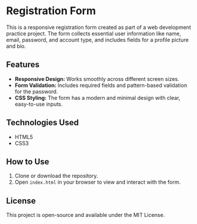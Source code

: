 # Registration Form

This is a responsive registration form created as part of a web development practice project. The form collects essential user information like name, email, password, and account type, and includes fields for a profile picture and bio.

## Features

- **Responsive Design:** Works smoothly across different screen sizes.
- **Form Validation:** Includes required fields and pattern-based validation for the password.
- **CSS Styling:** The form has a modern and minimal design with clear, easy-to-use inputs.

## Technologies Used

- HTML5
- CSS3

## How to Use

1. Clone or download the repository.
2. Open `index.html` in your browser to view and interact with the form.

## License

This project is open-source and available under the MIT License.
